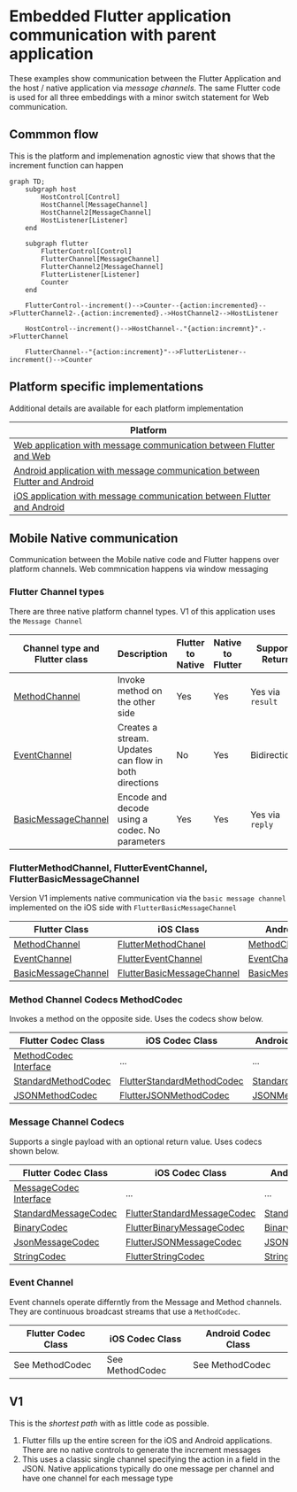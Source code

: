 # Embedded Flutter application communication with parent application

These examples show communication between the Flutter Application and the host / native application via _message channels_.  The same Flutter code is used for all three embeddings with a minor switch statement for Web communication.

## Commmon flow

This is the platform and implemenation agnostic view that shows that the increment function can happen

```mermaid
graph TD;
    subgraph host
        HostControl[Control]
        HostChannel[MessageChannel]
        HostChannel2[MessageChannel]
        HostListener[Listener]
    end

    subgraph flutter
        FlutterControl[Control]
        FlutterChannel[MessageChannel]
        FlutterChannel2[MessageChannel]
        FlutterListener[Listener]
        Counter
    end

    FlutterControl--increment()-->Counter--{action:incremented}-->FlutterChannel2-.{action:incremented}.->HostChannel2-->HostListener

    HostControl--increment()-->HostChannel-."{action:incremnt}".->FlutterChannel

    FlutterChannel--"{action:increment}"-->FlutterListener--increment()-->Counter

```

## Platform specific implementations

Additional details are available for each platform implementation

| Platform                                                                                        |
| ----------------------------------------------------------------------------------------------- |
| [Web application with message communication between Flutter and Web](README_WEB.md)             |
| [Android application with message communication between Flutter and Android](README_ANDROID.md) |
| [iOS application with message communication between Flutter and Android](README_IOS.md)         |

## Mobile Native communication

Communication between the Mobile native code and Flutter happens over platform channels.  Web commnication happens via window messaging

### Flutter Channel types

There are three native platform channel types.  V1 of this application uses the `Message Channel`

| Channel type and Flutter class                                                                 | Description                                           | Flutter to Native | Native to Flutter | Supports Return  |
| ---------------------------------------------------------------------------------------------- | ----------------------------------------------------- | ----------------- | ----------------- | ---------------- |
| [MethodChannel](https://api.flutter.dev/flutter/services/MethodChannel-class.html)             | Invoke method on the other side                       | Yes               | Yes               | Yes via `result` |
| [EventChannel](https://api.flutter.dev/flutter/services/EventChannel-class.html)               | Creates a stream. Updates can flow in both directions | No                | Yes               | Bidirectional    |
| [BasicMessageChannel](https://api.flutter.dev/flutter/services/BasicMessageChannel-class.html) | Encode and decode using a codec.  No parameters       | Yes               | Yes               | Yes via `reply`  |

### FlutterMethodChannel, FlutterEventChannel, FlutterBasicMessageChannel

Version V1 implements native communication via the `basic message channel` implemented on the iOS side with `FlutterBasicMessageChannel`

| Flutter Class                                                                                  | iOS Class                                                                                                       | Android Class                                                                                            |
| ---------------------------------------------------------------------------------------------- | --------------------------------------------------------------------------------------------------------------- | -------------------------------------------------------------------------------------------------------- |
| [MethodChannel](https://api.flutter.dev/flutter/services/MethodChannel-class.html)             | [FlutterMethodChanel](https://api.flutter.dev/ios-embedder/interface_flutter_method_channel.html)               | [MethodChannel](https://api.flutter.dev/javadoc/io/flutter/plugin/common/MethodChannel.html)             |
| [EventChannel](https://api.flutter.dev/flutter/services/EventChannel-class.html)               | [FlutterEventChannel](https://api.flutter.dev/ios-embedder/interface_flutter_event_channel.html)                | [EventChannel](https://api.flutter.dev/javadoc/io/flutter/plugin/common/EventChannel.html)               |
| [BasicMessageChannel](https://api.flutter.dev/flutter/services/BasicMessageChannel-class.html) | [FlutterBasicMessageChannel](https://api.flutter.dev/ios-embedder/interface_flutter_basic_message_channel.html) | [BasicMessageChannel](https://api.flutter.dev/javadoc/io/flutter/plugin/common/BasicMessageChannel.html) |

### Method Channel Codecs MethodCodec

Invokes a method on the opposite side.  Uses the codecs show below.

| Flutter Codec Class                                                                            | iOS Codec Class                                                                                                 | Android Codec Class                                                                                      |
| ---------------------------------------------------------------------------------------------- | --------------------------------------------------------------------------------------------------------------- | -------------------------------------------------------------------------------------------------------- |
| [MethodCodec Interface](https://api.flutter.dev/flutter/services/MethodCodec-class.html)       | ...                                                                                                             | ...                                                                                                      |
| [StandardMethodCodec](https://api.flutter.dev/flutter/services/StandardMethodCodec-class.html) | [FlutterStandardMethodCodec](https://api.flutter.dev/ios-embedder/interface_flutter_standard_method_codec.html) | [StandardMethodCodec](https://api.flutter.dev/javadoc/io/flutter/plugin/common/StandardMethodCodec.html) |
| [JSONMethodCodec](https://api.flutter.dev/flutter/services/JSONMethodCodec-class.html)         | [FlutterJSONMethodCodec](https://api.flutter.dev/ios-embedder/interface_flutter_j_s_o_n_method_codec.html)      | [JSONMethodCodec](https://api.flutter.dev/javadoc/io/flutter/plugin/common/JSONMethodCodec.html)         |

### Message Channel Codecs

Supports a single payload with an optional return value. Uses codecs shown below.

| Flutter Codec Class                                                                              | iOS Codec Class                                                                                                   | Android Codec Class                                                                                        |
| ------------------------------------------------------------------------------------------------ | ----------------------------------------------------------------------------------------------------------------- | ---------------------------------------------------------------------------------------------------------- |
| [MessageCodec Interface](https://api.flutter.dev/flutter/services/MessageCodec-class.html)       | ...                                                                                                               | ...                                                                                                        |
| [StandardMessageCodec](https://api.flutter.dev/flutter/services/StandardMessageCodec-class.html) | [FlutterStandardMessageCodec](https://api.flutter.dev/ios-embedder/interface_flutter_standard_message_codec.html) | [StandardMessageCodec](https://api.flutter.dev/javadoc/io/flutter/plugin/common/StandardMessageCodec.html) |
| [BinaryCodec](https://api.flutter.dev/flutter/services/BinaryCodec-class.html)                   | [FlutterBinaryMessageCodec](https://api.flutter.dev/ios-embedder/interface_flutter_binary_codec.html)             | [BinaryCodec](https://api.flutter.dev/javadoc/io/flutter/plugin/common/BinaryCodec.html)                   |
| [JsonMessageCodec](https://api.flutter.dev/flutter/services/JSONMessageCodec-class.html)         | [FlutterJSONMessageCodec](https://api.flutter.dev/ios-embedder/interface_flutter_j_s_o_n_message_codec.html)      | [JSONMessageCodec](https://api.flutter.dev/javadoc/io/flutter/plugin/common/JSONMessageCodec.html)         |
| [StringCodec](https://api.flutter.dev/flutter/services/StringCodec-class.html)                   | [FlutterStringCodec](https://api.flutter.dev/ios-embedder/interface_flutter_string_codec.html)                    | [StringCodec](https://api.flutter.dev/javadoc/io/flutter/plugin/common/StringCodec.html)                   |

### Event Channel

Event channels operate differntly from the Message and Method channels.  They are continuous broadcast streams that use a `MethodCodec`.

| Flutter Codec Class | iOS Codec Class | Android Codec Class |
| ------------------- | --------------- | ------------------- |
| See MethodCodec     | See MethodCodec | See MethodCodec     |

## V1

This is the _shortest path_ with as little code as possible.

1. Flutter fills up the entire screen for the iOS and Android applications.  There are no native controls to generate the increment messages
2. This uses a classic single channel specifying the action in a field in the JSON.  Native applications typically do one message per channel and have one channel for each message type
